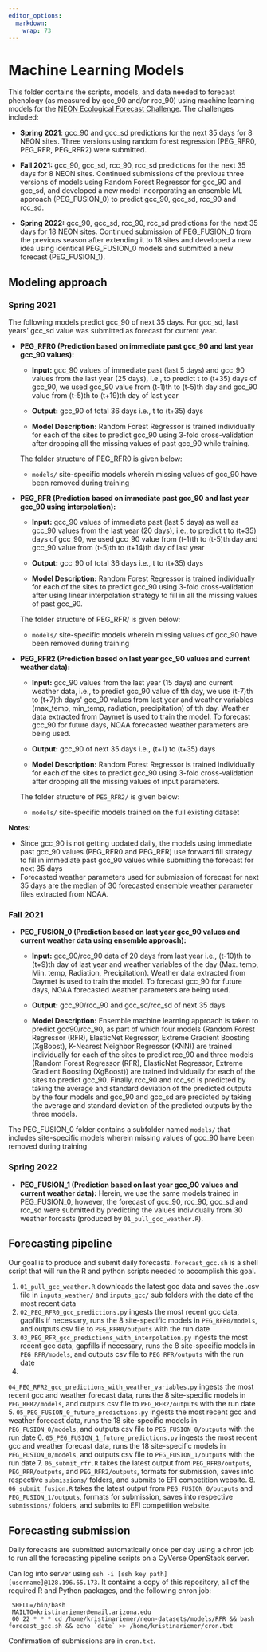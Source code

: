 ```yaml
---
editor_options: 
  markdown: 
    wrap: 73
---
```


# Machine Learning Models

This folder contains the scripts, models, and data needed to forecast
phenology (as measured by gcc_90 and/or rcc_90) using machine learning
models for the [NEON Ecological Forecast
Challenge](https://ecoforecast.org/efi-rcn-forecast-challenges/). The
challenges included:

-   <b>Spring 2021</b>: gcc_90 and gcc_sd predictions for the next 35
    days for 8 NEON sites. Three versions using random forest regression
    (PEG_RFR0, PEG_RFR, PEG_RFR2) were submitted.

-   <b>Fall 2021:</b> gcc_90, gcc_sd, rcc_90, rcc_sd predictions for the
    next 35 days for 8 NEON sites. Continued submissions of the previous
    three versions of models using Random Forest Regressor for gcc_90
    and gcc_sd, and developed a new model incorporating an ensemble ML
    approach (PEG_FUSION_0) to predict gcc_90, gcc_sd, rcc_90 and
    rcc_sd.
-   <b>Spring 2022:</b> gcc_90, gcc_sd, rcc_90, rcc_sd predictions for
    the next 35 days for 18 NEON sites. Continued submission of
    PEG_FUSION_0 from the previous season after extending it to 18 sites
    and developed a new idea using identical PEG_FUSION_0 models and
    submitted a new forecast (PEG_FUSION_1).

## Modeling approach

### Spring 2021

The following models predict gcc_90 of next 35 days. For gcc_sd, last
years' gcc_sd value was submitted as forecast for current year.

-   <b>PEG_RFR0 (Prediction based on immediate past gcc_90 and last year
    gcc_90 values):</b>

    -   <b>Input:</b> gcc_90 values of immediate past (last 5 days) and
        gcc_90 values from the last year (25 days), i.e., to predict t
        to (t+35) days of gcc_90, we used gcc_90 value from (t-1)th to
        (t-5)th day and gcc_90 value from (t-5)th to (t+19)th day of
        last year

    -   <b>Output:</b> gcc_90 of total 36 days i.e., t to (t+35) days

    -   <b>Model Description:</b> Random Forest Regressor is trained
        individually for each of the sites to predict gcc_90 using
        3-fold cross-validation after dropping all the missing values of
        past gcc_90 while training.

    The folder structure of PEG_RFR0 is given below:

    -   `models/` site-specific models wherein missing values of gcc_90
        have been removed during training

-   <b>PEG_RFR (Prediction based on immediate past gcc_90 and last year
    gcc_90 using interpolation):</b>

    -   <b>Input:</b> gcc_90 values of immediate past (last 5 days) as
        well as gcc_90 values from the last year (20 days), i.e., to
        predict t to (t+35) days of gcc_90, we used gcc_90 value from
        (t-1)th to (t-5)th day and gcc_90 value from (t-5)th to (t+14)th
        day of last year

    -   <b>Output:</b> gcc_90 of total 36 days i.e., t to (t+35) days

    -   <b>Model Description:</b> Random Forest Regressor is trained
        individually for each of the sites to predict gcc_90 using
        3-fold cross-validation after using linear interpolation
        strategy to fill in all the missing values of past gcc_90.

    The folder structure of PEG_RFR/ is given below:

    -   `models/` site-specific models wherein missing values of gcc_90
        have been removed during training

-   <b>PEG_RFR2 (Prediction based on last year gcc_90 values and current
    weather data):</b>

    -   <b>Input:</b> gcc_90 values from the last year (15 days) and
        current weather data, i.e., to predict gcc_90 value of tth day,
        we use (t-7)th to (t+7)th days' gcc_90 values from last year and
        weather variables (max_temp, min_temp, radiation, precipitation)
        of tth day. Weather data extracted from Daymet is used to train
        the model. To forecast gcc_90 for future days, NOAA forecasted
        weather parameters are being used.

    -   <b>Output:</b> gcc_90 of next 35 days i.e., (t+1) to (t+35) days

    -   <b>Model Description:</b> Random Forest Regressor is trained
        individually for each of the sites to predict gcc_90 using
        3-fold cross-validation after dropping all the missing values of
        input parameters.

    The folder structure of `PEG_RFR2/` is given below:

    -   `models/` site-specific models trained on the full existing
        dataset

<b>Notes</b>: 

- Since gcc_90 is not getting updated daily, the models
using immediate past gcc_90 values (PEG_RFR0 and PEG_RFR) use forward
fill strategy to fill in immediate past gcc_90 values while submitting
the forecast for next 35 days
-   Forecasted weather parameters used for submission of forecast for
    next 35 days are the median of 30 forecasted ensemble weather
    parameter files extracted from NOAA.

### Fall 2021

-   <b>PEG_FUSION_0 (Prediction based on last year gcc_90 values and
    current weather data using ensemble approach):</b>
    -   <b>Input:</b> gcc_90/rcc_90 data of 20 days from last year i.e.,
        (t-10)th to (t+9)th day of last year and weather variables of
        the day (Max. temp, Min. temp, Radiation, Precipitation).
        Weather data extracted from Daymet is used to train the model.
        To forecast gcc_90 for future days, NOAA forecasted weather
        parameters are being used.

    -   <b>Output:</b> gcc_90/rcc_90 and gcc_sd/rcc_sd of next 35 days

    -   <b>Model Description:</b> Ensemble machine learning approach is
        taken to predict gcc90/rcc_90, as part of which four models
        (Random Forest Regressor (RFR), ElasticNet Regressor, Extreme
        Gradient Boosting (XgBoost), K-Nearest Neighbor Regressor (KNN))
        are trained individually for each of the sites to predict rcc_90
        and three models (Random Forest Regressor (RFR), ElasticNet
        Regressor, Extreme Gradient Boosting (XgBoost)) are trained
        individually for each of the sites to predict gcc_90. Finally,
        rcc_90 and rcc_sd is predicted by taking the average and
        standard deviation of the predicted outputs by the four models
        and gcc_90 and gcc_sd are predicted by taking the average and
        standard deviation of the predicted outputs by the three models.

The PEG_FUSION_0 folder contains a subfolder named `models/` that includes site-specific models wherein missing values of gcc_90 have been removed during training

### Spring 2022

-   <b>PEG_FUSION_1 (Prediction based on last year gcc_90 values and
    current weather data):</b> Herein, we use the same models trained in PEG_FUSION_0, however, the forecast of gcc_90, rcc_90,
    gcc_sd and rcc_sd were submitted by predicting the values
    individually from 30 weather forcasts (produced by
    `01_pull_gcc_weather.R`). 

## Forecasting pipeline

Our goal is to produce and submit daily forecasts. `forecast_gcc.sh` is
a shell script that will run the R and python scripts needed to
accomplish this goal. 

1. `01_pull_gcc_weather.R` downloads the latest
gcc data and saves the .csv file in `inputs_weather/` and
`inputs_gcc/` sub folders with the date of the most recent data 
2. `02_PEG_RFR0_gcc_predictions.py` ingests the most recent gcc data,
gapfills if necessary, runs the 8 site-specific models in
`PEG_RFR0/models`, and outputs csv file to `PEG_RFR0/outputs` with the
run date 
3. `03_PEG_RFR_gcc_predictions_with_interpolation.py` ingests
the most recent gcc data, gapfills if necessary, runs the 8
site-specific models in `PEG_RFR/models`, and outputs csv file to
`PEG_RFR/outputs` with the run date 
4.
`04_PEG_RFR2_gcc_predictions_with_weather_variables.py` ingests the most
recent gcc and weather forecast data, runs the 8 site-specific models in
`PEG_RFR2/models`, and outputs csv file to `PEG_RFR2/outputs` with the
run date 
5. `05_PEG_FUSION_0_future_predictions.py` ingests the most
recent gcc and weather forecast data, runs the 18 site-specific models
in `PEG_FUSION_0/models`, and outputs csv file to `PEG_FUSION_0/outputs`
with the run date 
6. `05_PEG_FUSION_1_future_predictions.py` ingests the
most recent gcc and weather forecast data, runs the 18 site-specific
models in `PEG_FUSION_0/models`, and outputs csv file to
`PEG_FUSION_1/outputs` with the run date 
7. `06_submit_rfr.R` takes the
latest output from `PEG_RFR0/outputs`, `PEG_RFR/outputs`, and
`PEG_RFR2/outputs`, formats for submission, saves into respective
`submissions/` folders, and submits to EFI competition website. 
8.
`06_submit_fusion.R` takes the latest output from `PEG_FUSION_0/outputs`
and `PEG_FUSION_1/outputs`, formats for submission, saves into
respective `submissions/` folders, and submits to EFI competition
website.

## Forecasting submission

Daily forecasts are submitted automatically once per day using a chron
job to run all the forecasting pipeline scripts on a CyVerse OpenStack
server.

Can log into server using
`ssh -i [ssh key path] [username]@128.196.65.173`. It contains a copy of
this repository, all of the required R and Python packages, and the
following chron job:

     SHELL=/bin/bash
     MAILTO=kristinariemer@email.arizona.edu
     00 22 * * * cd /home/kristinariemer/neon-datasets/models/RFR && bash forecast_gcc.sh && echo `date` >> /home/kristinariemer/cron.txt

Confirmation of submissions are in `cron.txt`.

